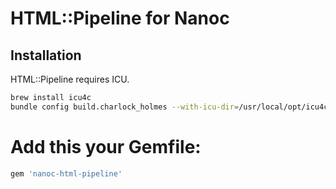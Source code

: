 HTML::Pipeline for Nanoc
========================

Installation
------------

HTML::Pipeline requires ICU.

```bash
brew install icu4c
bundle config build.charlock_holmes --with-icu-dir=/usr/local/opt/icu4c
```

# Add this your Gemfile:

```ruby
gem 'nanoc-html-pipeline'
```
